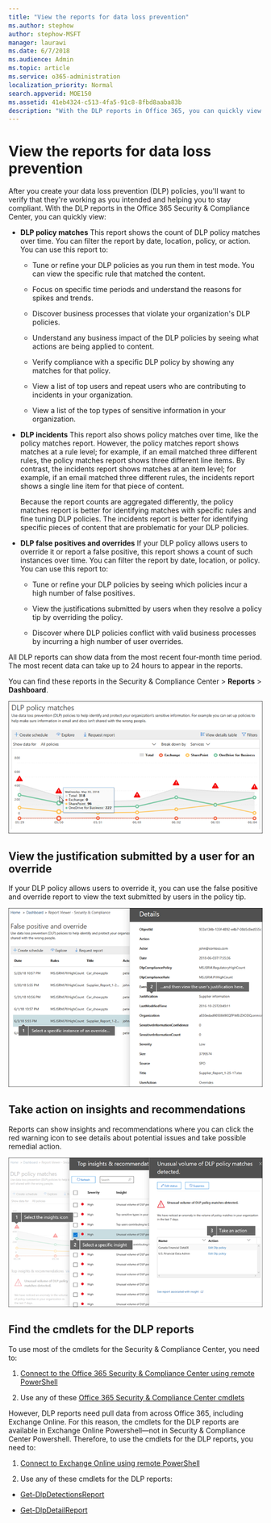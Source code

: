 ```yaml
---
title: "View the reports for data loss prevention"
ms.author: stephow
author: stephow-MSFT
manager: laurawi
ms.date: 6/7/2018
ms.audience: Admin
ms.topic: article
ms.service: o365-administration
localization_priority: Normal
search.appverid: MOE150
ms.assetid: 41eb4324-c513-4fa5-91c8-8fbd8aaba83b
description: "With the DLP reports in Office 365, you can quickly view the number of DLP policy matches, overrides, or false positives; see whether they're trending up or down over time; filter the report in different ways; and view additional details by selecting a point on a line on the graph."
---
```


# View the reports for data loss prevention

After you create your data loss prevention (DLP) policies, you'll want to verify that they're working as you intended and helping you to stay compliant. With the DLP reports in the Office 365 Security &amp; Compliance Center, you can quickly view:
  
- **DLP policy matches** This report shows the count of DLP policy matches over time. You can filter the report by date, location, policy, or action. You can use this report to: 
    
  - Tune or refine your DLP policies as you run them in test mode. You can view the specific rule that matched the content.
    
  - Focus on specific time periods and understand the reasons for spikes and trends.
    
  - Discover business processes that violate your organization's DLP policies.
    
  - Understand any business impact of the DLP policies by seeing what actions are being applied to content.
    
  - Verify compliance with a specific DLP policy by showing any matches for that policy.
    
  - View a list of top users and repeat users who are contributing to incidents in your organization.
    
  - View a list of the top types of sensitive information in your organization.
    
- **DLP incidents** This report also shows policy matches over time, like the policy matches report. However, the policy matches report shows matches at a rule level; for example, if an email matched three different rules, the policy matches report shows three different line items. By contrast, the incidents report shows matches at an item level; for example, if an email matched three different rules, the incidents report shows a single line item for that piece of content. 
    
    Because the report counts are aggregated differently, the policy matches report is better for identifying matches with specific rules and fine tuning DLP policies. The incidents report is better for identifying specific pieces of content that are problematic for your DLP policies.
    
- **DLP false positives and overrides** If your DLP policy allows users to override it or report a false positive, this report shows a count of such instances over time. You can filter the report by date, location, or policy. You can use this report to: 
    
  - Tune or refine your DLP policies by seeing which policies incur a high number of false positives.
    
  - View the justifications submitted by users when they resolve a policy tip by overriding the policy.
    
  - Discover where DLP policies conflict with valid business processes by incurring a high number of user overrides.
    
All DLP reports can show data from the most recent four-month time period. The most recent data can take up to 24 hours to appear in the reports.
  
You can find these reports in the Security &amp; Compliance Center \> **Reports** \> **Dashboard**.
  
![DLP policy matches report](media/117d20c9-d379-403f-ad68-1f5cd6c4e5cf.png)
  
## View the justification submitted by a user for an override

If your DLP policy allows users to override it, you can use the false positive and override report to view the text submitted by users in the policy tip.
  
![Justification field in details of the DLP false positive and override report](media/e11e3126-026d-4e77-a16d-74a0686d1fa3.png)
  
## Take action on insights and recommendations

Reports can show insights and recommendations where you can click the red warning icon to see details about potential issues and take possible remedial action.
  
![Clicking an insights icon to see details and actions to take](media/51782036-7299-4960-8175-75c2b1637159.png)
  
## Find the cmdlets for the DLP reports

To use most of the cmdlets for the Security &amp; Compliance Center, you need to:
  
1. [Connect to the Office 365 Security &amp; Compliance Center using remote PowerShell](http://go.microsoft.com/fwlink/?LinkID=799771&amp;clcid=0x409)
    
2. Use any of these [Office 365 Security &amp; Compliance Center cmdlets](http://go.microsoft.com/fwlink/?LinkID=799772&amp;clcid=0x409)
    
However, DLP reports need pull data from across Office 365, including Exchange Online. For this reason, the cmdlets for the DLP reports are available in Exchange Online Powershell—not in Security &amp; Compliance Center Powershell. Therefore, to use the cmdlets for the DLP reports, you need to:
  
1. [Connect to Exchange Online using remote PowerShell](http://go.microsoft.com/fwlink/?LinkID=799773&amp;clcid=0x409)
    
2. Use any of these cmdlets for the DLP reports:
    
  - [Get-DlpDetectionsReport](http://go.microsoft.com/fwlink/?LinkID=799774&amp;clcid=0x409)
    
  - [Get-DlpDetailReport](http://go.microsoft.com/fwlink/?LinkID=799775&amp;clcid=0x409)
    

